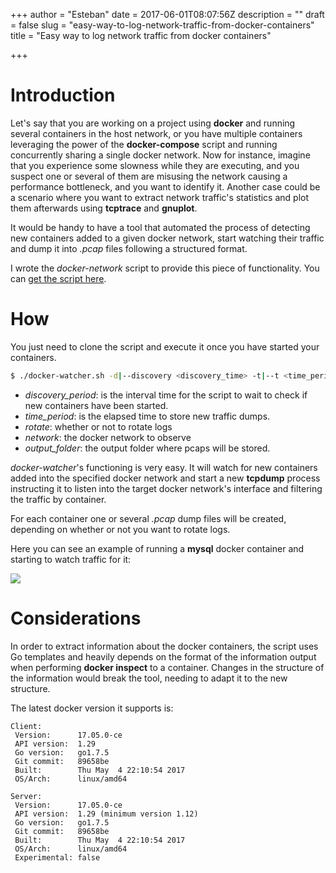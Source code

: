 +++
author = "Esteban"
date = 2017-06-01T08:07:56Z
description = ""
draft = false
slug = "easy-way-to-log-network-traffic-from-docker-containers"
title = "Easy way to log network traffic from docker containers"

+++


# Introduction
Let's say that you are working on a project using **docker** and running several containers in the host network, or you have multiple containers leveraging the power of the **docker-compose** script and running concurrently sharing a single docker network. Now for instance, imagine that you experience some slowness while they are executing, and you suspect one or several of them are misusing the network causing a performance bottleneck, and you want to identify it.  Another case could be a scenario where you want to extract network traffic's statistics and plot them afterwards using **tcptrace** and **gnuplot**.

It would be handy to have a tool that automated the process of detecting new containers added to a given docker network, start watching their traffic and dump it into *.pcap* files following a structured format.

I wrote the *docker-network* script to provide this piece of functionality. You can [get the script here](https://github.com/fr0gs/docker-watcher).

# How

You just need to clone the script and execute it once you have started your containers.

```sh
$ ./docker-watcher.sh -d|--discovery <discovery_time> -t|--t <time_period> -r|--rotate <yes/no> -n|--network <network> (default: all) -o|--output <output_folder>
```

* *discovery_period*: is the interval time for the script to wait to check if new containers have been started.
* *time_period*: is the elapsed time to store new traffic dumps.
* *rotate*: whether or not to rotate logs
* *network*: the docker network to observe
* *output_folder*: the output folder where pcaps will be stored.

*docker-watcher*'s functioning is very easy. It will watch for new containers added into the specified docker network and start a new **tcpdump** process instructing it to listen into the target docker network's interface and filtering the traffic by container.

For each container one or several *.pcap* dump files will be created, depending on whether or not you want to rotate logs.

Here you can see an example of running a **mysql** docker container and starting to watch traffic for it:

![](/content/images/2017/06/docker-watcher-cropped.png)

# Considerations
In order to extract information about the docker containers, the script uses Go templates and heavily depends on the format of the information output when performing **docker inspect** to a container. Changes in the structure of the information would break the tool, needing to adapt it to the new structure.

The latest docker version it supports is:

```
Client:
 Version:      17.05.0-ce
 API version:  1.29
 Go version:   go1.7.5
 Git commit:   89658be
 Built:        Thu May  4 22:10:54 2017
 OS/Arch:      linux/amd64

Server:
 Version:      17.05.0-ce
 API version:  1.29 (minimum version 1.12)
 Go version:   go1.7.5
 Git commit:   89658be
 Built:        Thu May  4 22:10:54 2017
 OS/Arch:      linux/amd64
 Experimental: false
```

